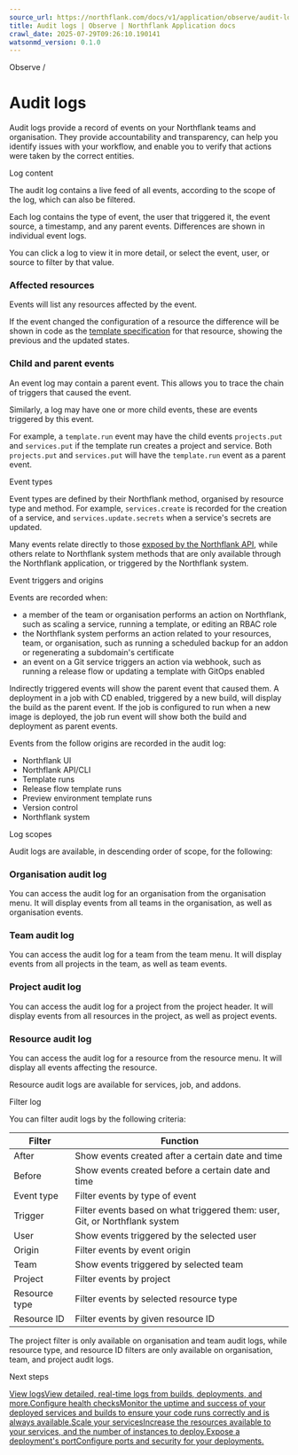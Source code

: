 ```yaml
---
source_url: https://northflank.com/docs/v1/application/observe/audit-logs
title: Audit logs | Observe | Northflank Application docs
crawl_date: 2025-07-29T09:26:10.190141
watsonmd_version: 0.1.0
---
```


Observe / 

# Audit logs

Audit logs provide a record of events on your Northflank teams and organisation. They provide accountability and transparency, can help you identify issues with your workflow, and enable you to verify that actions were taken by the correct entities.

Log content

The audit log contains a live feed of all events, according to the scope of the log, which can also be filtered.

Each log contains the type of event, the user that triggered it, the event source, a timestamp, and any parent events. Differences are shown in individual event logs.

You can click a log to view it in more detail, or select the event, user, or source to filter by that value.

### Affected resources

Events will list any resources affected by the event.

If the event changed the configuration of a resource the difference will be shown in code as the [template specification](../infrastructure-as-code/write-a-template) for that resource, showing the previous and the updated states.

### Child and parent events

An event log may contain a parent event. This allows you to trace the chain of triggers that caused the event.

Similarly, a log may have one or more child events, these are events triggered by this event.

For example, a `template.run` event may have the child events `projects.put` and `services.put` if the template run creates a project and service. Both `projects.put` and `services.put` will have the `template.run` event as a parent event.

Event types

Event types are defined by their Northflank method, organised by resource type and method. For example, `services.create` is recorded for the creation of a service, and `services.update.secrets` when a service's secrets are updated.

Many events relate directly to those [exposed by the Northflank API](../../api/introduction), while others relate to Northflank system methods that are only available through the Northflank application, or triggered by the Northflank system.

Event triggers and origins

Events are recorded when:

  * a member of the team or organisation performs an action on Northflank, such as scaling a service, running a template, or editing an RBAC role
  * the Northflank system performs an action related to your resources, team, or organisation, such as running a scheduled backup for an addon or regenerating a subdomain's certificate
  * an event on a Git service triggers an action via webhook, such as running a release flow or updating a template with GitOps enabled



Indirectly triggered events will show the parent event that caused them. A deployment in a job with CD enabled, triggered by a new build, will display the build as the parent event. If the job is configured to run when a new image is deployed, the job run event will show both the build and deployment as parent events.

Events from the follow origins are recorded in the audit log:

  * Northflank UI
  * Northflank API/CLI
  * Template runs
  * Release flow template runs
  * Preview environment template runs
  * Version control
  * Northflank system



Log scopes

Audit logs are available, in descending order of scope, for the following:

### Organisation audit log

You can access the audit log for an organisation from the organisation menu. It will display events from all teams in the organisation, as well as organisation events.

### Team audit log

You can access the audit log for a team from the team menu. It will display events from all projects in the team, as well as team events.

### Project audit log

You can access the audit log for a project from the project header. It will display events from all resources in the project, as well as project events.

### Resource audit log

You can access the audit log for a resource from the resource menu. It will display all events affecting the resource.

Resource audit logs are available for services, job, and addons.

Filter log

You can filter audit logs by the following criteria:

Filter| Function  
---|---  
After| Show events created after a certain date and time  
Before| Show events created before a certain date and time  
Event type| Filter events by type of event  
Trigger| Filter events based on what triggered them: user, Git, or Northflank system  
User| Show events triggered by the selected user  
Origin| Filter events by event origin  
Team| Show events triggered by selected team  
Project| Filter events by project  
Resource type| Filter events by selected resource type  
Resource ID| Filter events by given resource ID  
  
The project filter is only available on organisation and team audit logs, while resource type, and resource ID filters are only available on organisation, team, and project audit logs.

Next steps

[View logsView detailed, real-time logs from builds, deployments, and more.](/docs/v1/application/observe/view-logs)[Configure health checksMonitor the uptime and success of your deployed services and builds to ensure your code runs correctly and is always available.](/docs/v1/application/observe/configure-health-checks)[Scale your servicesIncrease the resources available to your services, and the number of instances to deploy.](/docs/v1/application/scale/scale-on-northflank)[Expose a deployment's portConfigure ports and security for your deployments.](/docs/v1/application/network/configure-ports)